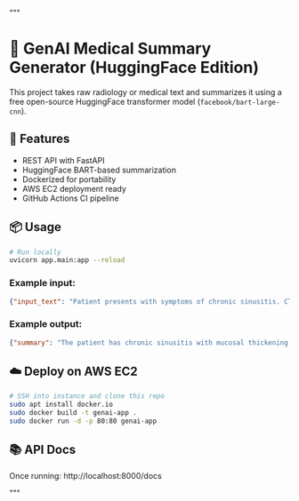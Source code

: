 """
# 🧠 GenAI Medical Summary Generator (HuggingFace Edition)

This project takes raw radiology or medical text and summarizes it using a free open-source HuggingFace transformer model (`facebook/bart-large-cnn`).

## 🔧 Features
- REST API with FastAPI
- HuggingFace BART-based summarization
- Dockerized for portability
- AWS EC2 deployment ready
- GitHub Actions CI pipeline

## 📦 Usage
```bash
# Run locally
uvicorn app.main:app --reload
```

### Example input:
```json
{"input_text": "Patient presents with symptoms of chronic sinusitis. CT shows mucosal thickening..."}
```

### Example output:
```json
{"summary": "The patient has chronic sinusitis with mucosal thickening shown on CT..."}
```

## ☁️ Deploy on AWS EC2
```bash
# SSH into instance and clone this repo
sudo apt install docker.io
sudo docker build -t genai-app .
sudo docker run -d -p 80:80 genai-app
```

## 📚 API Docs
Once running:
http://localhost:8000/docs

"""
